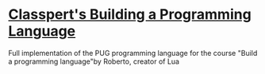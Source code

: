 # [Classpert's Building a Programming Language](https://classpert.com/classpertx/courses/building-a-programming-language/cohort)

Full implementation of the PUG programming language for the course "Build a programming language"by Roberto, creator of Lua
